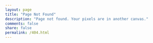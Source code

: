 ```yaml
---
layout: page
title: "Page Not Found"
description: "Page not found. Your pixels are in another canvas."
comments: false
share: false
permalink: /404.html
---  
```



<script type="text/javascript">
  var GOOG_FIXURL_LANG = 'en';
  var GOOG_FIXURL_SITE = '{{ site.url }}'
</script>
<script type="text/javascript"
  src="//linkhelp.clients.google.com/tbproxy/lh/wm/fixurl.js">
</script>
